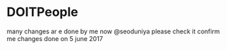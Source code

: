 # DOITPeople
many changes ar e done by me  now @seoduniya please check it confirm me 
changes done on 5 june 2017

